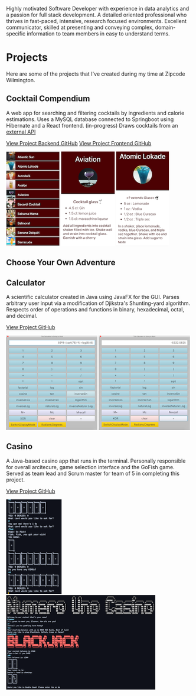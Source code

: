 Highly motivated Software Developer with experience in data analytics and a passion for full stack development. A detailed oriented professional who thrives in fast-paced, intensive, research focused environments. Excellent communicator, skilled at presenting and conveying complex, domain-specific information to team members in easy to understand terms. 

# Projects

Here are some of the projects that I've created during my time at Zipcode Wilmington.

## Cocktail Compendium
A web app for searching and filtering cocktails by ingredients and calorie estimations. Uses a MySQL database connected to Springboot using Hibernate and a React frontend. (in-progress) Draws cocktails from an [external API](https://www.thecocktaildb.com/api.php) 

[View Project Backend GitHub](https://github.com/ElBell/CocktailSpringBoot)
[View Project Frontend GitHub](https://github.com/ElBell/CocktailReact)

[![Screenshot of DrinkList](Pictures/DrinkList.png)](https://raw.githubusercontent.com/ElBell/ElBell.github.io/master/Pictures/DrinkListLarge.png)
[![Screenshot of Aviation](Pictures/Aviation.png)](https://raw.githubusercontent.com/ElBell/ElBell.github.io/master/Pictures/AviationLarge.png)
[![Screenshot of Drink with Misc Glass](Pictures/MiscGlass.png)](https://raw.githubusercontent.com/ElBell/ElBell.github.io/master/Pictures/MiscGlassLarge.png)


## Choose Your Own Adventure


## Calculator
A scientific calculator created in Java using JavaFX for the GUI. Parses arbitrary user input via a modification of Djikstra's Shunting-yard algorithm. Respects order of operations and functions in binary, hexadecimal, octal, and decimal.

[View Project GitHub](https://github.com/ElBell/Calculator)

[![Screenshot of Equation](Pictures/CalcEquation.png)](https://raw.githubusercontent.com/ElBell/ElBell.github.io/master/Pictures/CalcEquationLarge.png)
[![Screenshot of Answer](Pictures/CalcAnswer.png)](https://raw.githubusercontent.com/ElBell/ElBell.github.io/master/Pictures/CalcAnswerLarge.png)


## Casino
A Java-based casino app that runs in the terminal. Personally responsible for overall arcitecure, game selection interface and the GoFish game. Served as team lead and Scrum master for team of 5 in completing this project.

[View Project GitHub](https://github.com/ElBell/Maven.Casino)

[![Screenshot of GoFish](Pictures/GoFish.png)](https://raw.githubusercontent.com/ElBell/ElBell.github.io/master/Pictures/GoFishLarge.png)
[![Screenshot of Casino Opening](Pictures/CasinoOpening.png)](https://raw.githubusercontent.com/ElBell/ElBell.github.io/master/Pictures/CasinoOpeningLarge.png)

